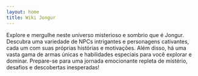 ```yaml
---
layout: home
title: Wiki Jongur
---
```

Explore e mergulhe neste universo misterioso e sombrio que é Jongur. Descubra uma variedade de NPCs intrigantes e personagens cativantes, cada um com suas próprias histórias e motivações. Além disso, há uma vasta gama de armas únicas e habilidades especiais para você explorar e dominar. Prepare-se para uma jornada emocionante repleta de mistério, desafios e descobertas inesperadas!

